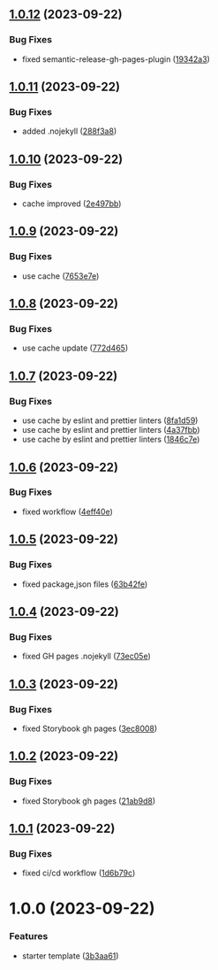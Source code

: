 ## [1.0.12](https://github.com/gavrya/ts_react_vite_npm_lib_template/compare/v1.0.11...v1.0.12) (2023-09-22)


### Bug Fixes

* fixed semantic-release-gh-pages-plugin ([19342a3](https://github.com/gavrya/ts_react_vite_npm_lib_template/commit/19342a354e0b0c6bf4c743da888702d6b5d6f4e6))

## [1.0.11](https://github.com/gavrya/ts_react_vite_npm_lib_template/compare/v1.0.10...v1.0.11) (2023-09-22)


### Bug Fixes

* added .nojekyll ([288f3a8](https://github.com/gavrya/ts_react_vite_npm_lib_template/commit/288f3a879f2ba4219aaa4469e23d276ddb7b50e6))

## [1.0.10](https://github.com/gavrya/ts_react_vite_npm_lib_template/compare/v1.0.9...v1.0.10) (2023-09-22)


### Bug Fixes

* cache improved ([2e497bb](https://github.com/gavrya/ts_react_vite_npm_lib_template/commit/2e497bb93f4c67cfcdce0c03ae6c3586f9082a7a))

## [1.0.9](https://github.com/gavrya/ts_react_vite_npm_lib_template/compare/v1.0.8...v1.0.9) (2023-09-22)


### Bug Fixes

* use cache ([7653e7e](https://github.com/gavrya/ts_react_vite_npm_lib_template/commit/7653e7ed8819e7593f78611d836dc66eb3455b40))

## [1.0.8](https://github.com/gavrya/ts_react_vite_npm_lib_template/compare/v1.0.7...v1.0.8) (2023-09-22)


### Bug Fixes

* use cache update ([772d465](https://github.com/gavrya/ts_react_vite_npm_lib_template/commit/772d4652939b4369bd951519f36a1e04fe0e64d5))

## [1.0.7](https://github.com/gavrya/ts_react_vite_npm_lib_template/compare/v1.0.6...v1.0.7) (2023-09-22)


### Bug Fixes

* use cache by eslint and prettier linters ([8fa1d59](https://github.com/gavrya/ts_react_vite_npm_lib_template/commit/8fa1d59528185137b17acbfefde597f791839381))
* use cache by eslint and prettier linters ([4a37fbb](https://github.com/gavrya/ts_react_vite_npm_lib_template/commit/4a37fbb4c011eb2f61d3842b9336f31e237fc8eb))
* use cache by eslint and prettier linters ([1846c7e](https://github.com/gavrya/ts_react_vite_npm_lib_template/commit/1846c7e4f86e78771f12a68b2ffe24529c9a3f95))

## [1.0.6](https://github.com/gavrya/ts_react_vite_npm_lib_template/compare/v1.0.5...v1.0.6) (2023-09-22)


### Bug Fixes

* fixed workflow ([4eff40e](https://github.com/gavrya/ts_react_vite_npm_lib_template/commit/4eff40e26c4d1b529623b98d6b2a5e0eca91ea32))

## [1.0.5](https://github.com/gavrya/ts_react_vite_npm_lib_template/compare/v1.0.4...v1.0.5) (2023-09-22)


### Bug Fixes

* fixed package,json files ([63b42fe](https://github.com/gavrya/ts_react_vite_npm_lib_template/commit/63b42fed73032fa4835deced11b0248356afd1bc))

## [1.0.4](https://github.com/gavrya/ts_react_vite_npm_lib_template/compare/v1.0.3...v1.0.4) (2023-09-22)


### Bug Fixes

* fixed GH pages .nojekyll ([73ec05e](https://github.com/gavrya/ts_react_vite_npm_lib_template/commit/73ec05e09dc11b770d49a2e6e9519e01ebd95074))

## [1.0.3](https://github.com/gavrya/ts_react_vite_npm_lib_template/compare/v1.0.2...v1.0.3) (2023-09-22)


### Bug Fixes

* fixed Storybook gh pages ([3ec8008](https://github.com/gavrya/ts_react_vite_npm_lib_template/commit/3ec8008cbd770a9ca8fb1752cbd85957f3747cfc))

## [1.0.2](https://github.com/gavrya/ts_react_vite_npm_lib_template/compare/v1.0.1...v1.0.2) (2023-09-22)


### Bug Fixes

* fixed Storybook gh pages ([21ab9d8](https://github.com/gavrya/ts_react_vite_npm_lib_template/commit/21ab9d8bb6d26e0f35f1138ca25bf11892b7f9c9))

## [1.0.1](https://github.com/gavrya/ts_react_vite_npm_lib_template/compare/v1.0.0...v1.0.1) (2023-09-22)


### Bug Fixes

* fixed ci/cd workflow ([1d6b79c](https://github.com/gavrya/ts_react_vite_npm_lib_template/commit/1d6b79c7467775d0c58dd0aca505ea6db842ad82))

# 1.0.0 (2023-09-22)


### Features

* starter template ([3b3aa61](https://github.com/gavrya/ts_react_vite_npm_lib_template/commit/3b3aa61f5a2ac9d4fa12c5901c54a68cf0113f3a))
